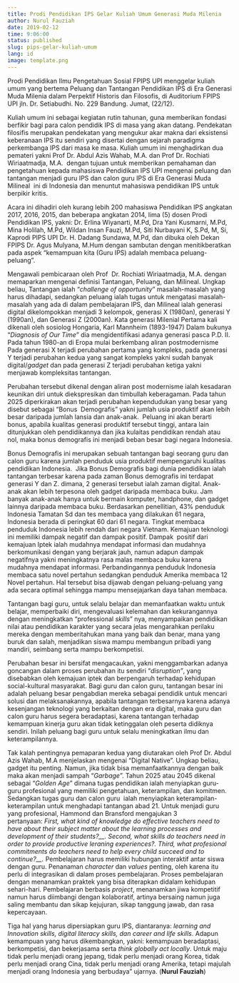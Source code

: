 ```yaml
---
title: Prodi Pendidikan IPS Gelar Kuliah Umum Generasi Muda Milenia
author: Nurul Fauziah
date: 2019-02-12
time: 9:06:00
status: published
slug: pips-gelar-kuliah-umum
lang: id
image: template.png
---
```


Prodi Pendidikan Ilmu Pengetahuan Sosial FPIPS UPI menggelar kuliah umum yang bertema Peluang dan Tantangan Pendidikan IPS di Era Generasi Muda Milenia dalam Perpektif Historis dan Filosofis, di Auditorium FPIPS UPI jln. Dr. Setiabudhi. No. 229 Bandung. Jumat, (22/12).

Kuliah umum ini sebagai kegiatan rutin tahunan, guna memberikan fondasi berfikir bagi para calon pendidik IPS di masa yang akan datang. Pendekatan filosifis merupakan pendekatan yang mengukur akar makna dari eksistensi keberanaan IPS itu sendiri yang disertai dengan sejarah paradigma perkembanga IPS dari masa ke masa. Kuliah umum ini menghadirkan dua pemateri yakni Prof Dr. Abdul Azis Wahab, M.A. dan Prof Dr. Rochiati Wiriaatmadja, M.A.  dengan tujuan untuk memberikan pemahaman dan pengetahuan kepada mahasiswa Pendidikan IPS UPI mengenai peluang dan tantangan menjadi guru IPS dan calon guru IPS di Era Generasi Muda Milineal  ini di Indonesia dan menuntut mahasiswa pendidikan IPS untuk berpikir kritis.

Acara ini dihadiri oleh kurang lebih 200 mahasiswa Pendidikan IPS angkatan 2017, 2016, 2015, dan beberapa angkatan 2014, lima (5) dosen Prodi Pendidikan IPS, yakni: Dr. Erlina Wiyanarti, M.Pd, Dra Yani Kusmarni, M.Pd, Mina Holilah, M.Pd, Wildan Insan Fauzi, M.Pd, Siti Nurbayani K, S.Pd, M, Si, Kaprodi PIPS UPI Dr. H. Dadang Sundawa, M.Pd, dan dibuka oleh Dekan FPIPS Dr. Agus Mulyana, M.Hum dengan sambutan dengan menitikberatkan pada aspek “kemampuan kita (Guru IPS) adalah membaca peluang-peluang”.

Mengawali pembicaraan oleh Prof  Dr. Rochiati Wiriaatmadja, M.A. dengan memaparkan mengenai definisi Tantangan, Peluang, dan Milineal. Ungkap beliau, Tantangan ialah “_challenge of opportunity_” masalah-masalah yang harus dihadapi, sedangkan peluang ialah tugas untuk mengatasi masalah-masalah yang ada di dalam pembelajaran IPS, dan Milineal ialah generasi digital dikelompokkan menjadi 3 kelompok, generasi X (1980an), generasi Y (1990an), dan Generasi Z (2000an). Kata generasi Milenial Pertama kali dikenali oleh sosiolog Hongaria, Karl Mannheim (1893-1947) Dalam bukunya “_Diagnosis of Our Time_” dia mengidentifikasi adanya generasi pasca P.D. II. Pada tahun 1980-an di Eropa mulai berkembang aliran postmodernisme Pada generasi X terjadi perubahan pertama yang kompleks, pada generasi Y terjadi perubahan kedua yang sangat kompleks yakni sudah banyak digital/_gadget_ dan pada generasi Z terjadi perubahan ketiga yakni menjawab kompleksitas tantangan.

Perubahan tersebut dikenal dengan aliran post modernisme ialah kesadaran keunikan diri untuk diekspresikan dan timbullah keberagaman. Pada tahun 2025 diperkirakan akan terjadi perubahan kependudukan yang besar yang disebut sebagai “Bonus  Demografis” yakni jumlah usia produktif akan lebih besar daripada jumlah lansia dan anak-anak.  Peluang ini akan berarti bonus, apabila kualitas generasi produktif tersebut tinggi, antara lain ditunjukkan oleh pendidikannya dan jika kulaitas pendidikan rendah atau nol, maka bonus demografis ini menjadi beban besar bagi negara Indonesia.

Bonus Demografis ini merupakan sebuah tantangan bagi seorang guru dan calon guru karena jumlah penduduk usia produktif mempengaruhi kualitas pendidikan Indonesia.  Jika Bonus Demografis bagi dunia pendidikan ialah tantangan terbesar karena pada zaman Bonus demografis ini terdapat generasi Y dan Z. dimana, 2 generasi tersebut ialah zaman digital. Anak-anak akan lebih terpesona oleh gadget daripada membaca buku. Jam banyak anak-anak hanya untuk bermain komputer, handphone, dan gadget lainnya daripada membaca buku. Berdasarkan penellitian, 43% penduduk Indonesia Tamatan Sd dan tes membaca yang dilakukan 61 negara, Indonesia berada di peringkat 60 dari 61 negara. Tingkat membaca penduduk Indonesia lebih rendah dari negara Vietnam. Kemajuan teknologi ini memiliki dampak negatif dan dampak positif. Dampak  positif dari kemajuan Iptek ialah mudahnya mendapat informasi dan mudahnya berkomunikasi dengan yang berjarak jauh, namun adapun dampak negatifnya yakni meningkatnya rasa malas membaca buku karena mudahnya mendapat informasi. Perbandingannya penduduk Indonesia membaca satu novel pertahun sedangkan penduduk Amerika membaca 12 Novel pertahun. Hal tersebut bisa dijawab dengan peluang-peluang yang ada secara optimal sehingga mampu mensejajarkan daya tahan membaca.

Tantangan bagi guru, untuk selalu belajar dan memanfaatkan waktu untuk belajar, memperbaiki diri, mengevaluasi kelemahan dan kekurangannya dengan meningkatkan “professional _skills_” nya, menyampaikan pendidikan nilai atau pendidikan karakter yang secara jelas mengarahkan perilaku mereka dengan memberitahukan mana yang baik dan benar, mana yang buruk dan salah, menjadikan siswa mampu membangun pribadi yang mandiri, seimbang serta mampu berkompetisi.

Perubahan besar ini bersifat mengacaukan, yakni menggambarkan adanya goncangan dalam proses perubahan itu sendiri “_disruption”_, yang disebabkan oleh kemajuan iptek dan berpengaruh terhadap kehidupan social-kultural masyarakat. Bagi guru dan calon guru, tantangan besar ini adalah peluang besar pengabdian mereka sebagai pendidik untuk mencari solusi dan melaksanakannya, apabila tantangan terbesarnya karena adanya kesenjangan teknologi yang berkaitan dengan era digital, maka guru dan calon guru harus segera beradaptasi, karena tantangan terhadap kemampuan kinerja guru akan tidak ketinggalan oleh peserta didiknya sendiri. Inilah peluang bagi guru untuk selalu meningkatkan ilmu dan keterampilannya.

Tak kalah pentingnya pemaparan kedua yang diutarakan oleh Prof Dr. Abdul Azis Wahab, M.A menjelaskan mengenai “Digital Native”. Ungkap beliau, gadget itu penting. Namun, jika tidak bisa memanfaatkannya dengan baik maka akan menjadi sampah “_Garbage_”. Tahun 2025 atau 2045 dikenal sebagai “_Golden Age_” dimana tugas pendidikan ialah menyiapkan guru-guru profesional yang memiliki pengetahuan, keterampilan, dan komitmen. Sedangkan tugas guru dan calon guru  ialah menyiapkan keterampilan-keterampilan untuk menghadapi tantangan abad 21. Untuk menjadi guru yang profesional, Hammond dan Bransford mengajukan 3 pertanyaan: _First,_ _what kind of knowledge do effective teachers need to have about their subject matter about the learning processes and development of their students?__. Second,_ _what skills do teachers need in order to provide productive leraning experiences?._ _Third,_ _what profesional commitments do teachers need to help every child succeed and to continue?__._ Pembelajaran harus memiliki hubungan interaktif antar siswa dengan guru. Penanaman _character_ dan _values_ penting, oleh karena itu perlu di integrasikan di dalam proses pembelajaran. Proses pembelajaran dengan menanamkan praktek yang bisa diterapkan didalam kehidupan sehari-hari. Pembelajaran berbasis _project_, menanamkan jiwa kompetitif namun harus diimbangi dengan kolaboratif, artinya bersaing namun juga saling membantu dan sikap kejujuran, sikap tanggung jawab, dan rasa kepercayaan.

Tiga hal yang harus dipersiapkan guru IPS, diantaranya: _learning and Innovation skills, digital literacy skills, dan career and life skills_. Adapun kemampuan yang harus dikembangkan, yakni: kemampuan beradaptasi, berkompetisi, dan bekerjasama serta _think globally act locally_. Untuk maju tidak perlu menjadi orang jepang, tidak perlu menjadi orang Korea, tidak perlu menjadi orang Cina, tidak perlu menjadi orang Amerika, tetapi majulah menjadi orang Indonesia yang berbudaya” ujarnya. (**Nurul Fauziah**)
